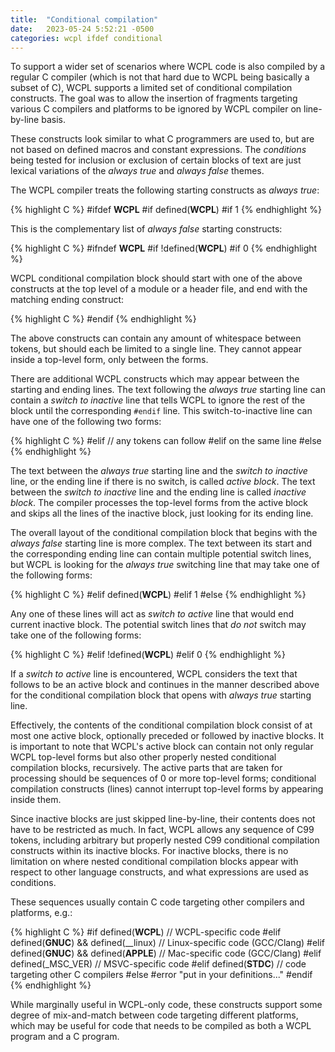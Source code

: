 ```yaml
---
title:  "Conditional compilation"
date:   2023-05-24 5:52:21 -0500
categories: wcpl ifdef conditional
---
```


To support a wider set of scenarios where WCPL code is also compiled by a regular
C compiler (which is not that hard due to WCPL being basically a subset of C), 
WCPL supports a limited set of conditional compilation constructs. The goal was
to allow the insertion of fragments targeting various C compilers and platforms 
to be ignored by WCPL compiler on line-by-line basis. 

These constructs look similar to what C programmers are used to, but are not
based on defined macros and constant expressions. The *conditions* being tested
for inclusion or exclusion of certain blocks of text are just lexical variations
of the *always true* and *always false* themes.

The WCPL compiler treats the following starting constructs as *always true*:

{% highlight C %}
#ifdef __WCPL__
#if defined(__WCPL__)
#if 1
{% endhighlight %}

This is the complementary list of *always false* starting constructs:

{% highlight C %}
#ifndef __WCPL__
#if !defined(__WCPL__)
#if 0
{% endhighlight %}

WCPL conditional compilation block should start with one of the above constructs
at the top level of a module or a header file, and end with the matching ending
construct:

{% highlight C %}
#endif
{% endhighlight %}

The above constructs can contain any amount of whitespace between tokens, but
should each be limited to a single line. They cannot appear inside a top-level
form, only between the forms.

There are additional WCPL constructs which may appear between the starting and
ending lines. The text following the *always true* starting line can 
contain a *switch to inactive* line that tells WCPL to ignore the rest of the block 
until the corresponding `#endif` line. This switch-to-inactive line can have one 
of the following two forms:

{% highlight C %}
#elif // any tokens can follow #elif on the same line
#else
{% endhighlight %}

The text between the *always true* starting line and the *switch to inactive* 
line, or the ending line if there is no switch, is called *active block*.
The text between the *switch to inactive* line and the ending line is called
*inactive block*. The compiler processes the top-level forms from the active
block and skips all the lines of the inactive block, just looking for its
ending line.

The overall layout of the conditional compilation block that begins with the 
*always false* starting line is more complex. The text between its start and
the corresponding ending line can contain multiple potential switch lines, 
but WCPL is looking for the *always true* switching line that may take one
of the following forms:

{% highlight C %}
#elif defined(__WCPL__)
#elif 1
#else
{% endhighlight %}

Any one of these lines will act as *switch to active* line that would end
current inactive block. The potential switch lines that *do not* switch may
take one of the following forms:

{% highlight C %}
#elif !defined(__WCPL__)
#elif 0
{% endhighlight %}

If a *switch to active* line is encountered, WCPL considers the text that
follows to be an active block and continues in the manner described above for
the conditional compilation block that opens with *always true* starting line.

Effectively, the contents of the conditional compilation block consist
of at most one active block, optionally preceded or followed by inactive
blocks. It is important to note that WCPL's active block can contain
not only regular WCPL top-level forms but also other properly nested
conditional compilation blocks, recursively. The active parts that
are taken for processing should be sequences of 0 or more top-level
forms; conditional compilation constructs (lines) cannot interrupt
top-level forms by appearing inside them.

Since inactive blocks are just skipped line-by-line, their contents
does not have to be restricted as much. In fact, WCPL allows any sequence
of C99 tokens, including arbitrary but properly nested C99 conditional
compilation constructs within its inactive blocks. For inactive blocks,
there is no limitation on where nested conditional compilation blocks
appear with respect to other language constructs, and what expressions 
are used as conditions. 

These sequences usually contain C code targeting other compilers and 
platforms, e.g.:

{% highlight C %}
#if defined(__WCPL__)
// WCPL-specific code
#elif defined(__GNUC__) && defined(__linux)
// Linux-specific code (GCC/Clang)
#elif defined(__GNUC__) && defined(__APPLE__)
// Mac-specific code (GCC/Clang)
#elif defined(_MSC_VER)
// MSVC-specific code
#elif defined(__STDC__)
// code targeting other C compilers
#else
#error "put in your definitions..."
#endif
{% endhighlight %}

While marginally useful in WCPL-only code, these constructs support
some degree of mix-and-match between code targeting different platforms,
which may be useful for code that needs to be compiled as both a WCPL program
and a C program.


